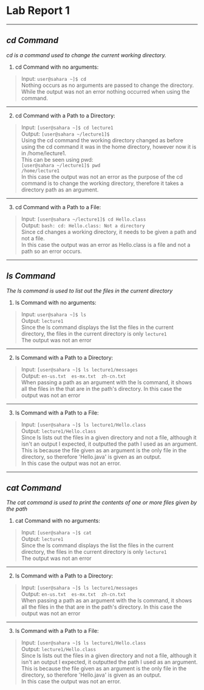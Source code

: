 # Lab Report 1
---
## *cd Command*
 *cd is a command used to change the current working directory.* <br>
 1. cd Command with no arguments: <br>
> Input:
> `user@sahara ~]$ cd` <br>
Nothing occurs as no arguments are passed to change the directory. <br>
While the output was not an error nothing occurred when using the command.
   ---
 2. cd Command with a Path to a Directory: <br>
> Input:
> `[user@sahara ~]$ cd lecture1` <br>
> Output:
> `[user@sahara ~/lecture1]$ `<br>
> Using the cd command the working directory changed as before using the cd command it was in the home directory, however now it is in /home/lecture1. <br>
> This can be seen using pwd:<br>
`[user@sahara ~/lecture1]$ pwd`<br>
`/home/lecture1`<br>
> In this case the output was not an error as the purpose of the cd command is to change the working directory, therefore it takes a directory path as an argument.<br>
   ---
 3. cd Command with a Path to a File: <br>
> Input:
> `[user@sahara ~/lecture1]$ cd Hello.class` <br>
> Output:
> `bash: cd: Hello.class: Not a directory `<br>
> Since cd changes a working directory, it needs to be given a path and not a file. <br>
> In this case the output was an error as Hello.class is a file and not a path so an error occurs.<br>
---


## *ls Command*
*The ls command is used to list out the files in the current directory* <br>
 1. ls Command with no arguments: <br>
> Input:
> `user@sahara ~]$ ls` <br>
> Output:
> `lecture1` <br>
> Since the ls command displays the list the files in the current directory, the files in the current directory is only `lecture1` <br>
The output was not an error 
   ---
 2. ls Command with a Path to a Directory: <br>
> Input:
> `[user@sahara ~]$ ls lecture1/messages` <br>
> Output:
> `en-us.txt  es-mx.txt  zh-cn.txt`<br>
> When passing a path as an argument with the ls command, it shows all the files in the that are in the path's directory.
> In this case the output was not an error <br>
   ---
 3. ls Command with a Path to a File: <br>
> Input:
> `[user@sahara ~]$ ls lecture1/Hello.class` <br>
> Output:
> `lecture1/Hello.class`<br>
> Since ls lists out the files in a given directory and not a file, although it isn't an output I expected, it outputted the path I used as an argument. This is because the file given as an argument is the only file in the directory, so therefore 'Hello.java' is given as an output.  <br>
> In this case the output was not an error.
---

## *cat Command*
*The cat command is used to print the contents of one or more files given by the path* <br>
1. cat Command with no arguments: <br>
 > Input:
 > `[user@sahara ~]$ cat` <br>
 > Output:
 > `lecture1` <br>
 > Since the ls command displays the list the files in the current directory, the files in the current directory is only `lecture1` <br>
 The output was not an error 
   ---
 2. ls Command with a Path to a Directory: <br>
> Input:
> `[user@sahara ~]$ ls lecture1/messages` <br>
> Output:
> `en-us.txt  es-mx.txt  zh-cn.txt`<br>
> When passing a path as an argument with the ls command, it shows all the files in the that are in the path's directory.
> In this case the output was not an error <br>
   ---
 3. ls Command with a Path to a File: <br>
> Input:
> `[user@sahara ~]$ ls lecture1/Hello.class` <br>
> Output:
> `lecture1/Hello.class`<br>
> Since ls lists out the files in a given directory and not a file, although it isn't an output I expected, it outputted the path I used as an argument. This is because the file given as an argument is the only file in the directory, so therefore 'Hello.java' is given as an output.  <br>
> In this case the output was not an error.
